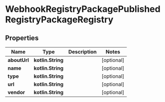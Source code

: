 
# WebhookRegistryPackagePublishedRegistryPackageRegistry

## Properties
Name | Type | Description | Notes
------------ | ------------- | ------------- | -------------
**aboutUrl** | **kotlin.String** |  |  [optional]
**name** | **kotlin.String** |  |  [optional]
**type** | **kotlin.String** |  |  [optional]
**url** | **kotlin.String** |  |  [optional]
**vendor** | **kotlin.String** |  |  [optional]



